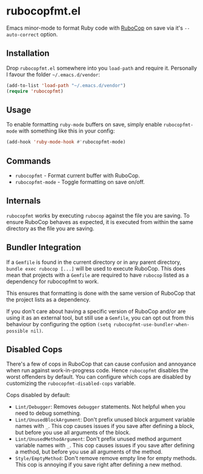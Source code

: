 # rubocopfmt.el

Emacs minor-mode to format Ruby code with
[RuboCop](https://github.com/bbatsov/rubocop) on save via it's `--auto-correct`
option.

## Installation

Drop `rubocopfmt.el` somewhere into you `load-path` and require it. Personally I
favour the folder `~/.emacs.d/vendor`:

```lisp
(add-to-list 'load-path "~/.emacs.d/vendor")
(require 'rubocopfmt)
```

## Usage

To enable formatting `ruby-mode` buffers on save, simply enable
`rubocopfmt-mode` with something like this in your config:

```lisp
(add-hook 'ruby-mode-hook #'rubocopfmt-mode)
```

## Commands

- `rubocopfmt` - Format current buffer with RuboCop.
- `rubocopfmt-mode` - Toggle formatting on save on/off.

## Internals

`rubocopfmt` works by executing `rubocop` against the file you are saving. To
ensure RuboCop behaves as expected, it is executed from within the same
directory as the file you are saving.

## Bundler Integration

If a `Gemfile` is found in the current directory or in any parent directory,
`bundle exec rubocop [...]` will be used to execute RuboCop. This does mean that
projects with a `Gemfile` are required to have `rubocop` listed as a dependency
for rubocopfmt to work.

This ensures that formatting is done with the same version of RuboCop that the
project lists as a dependency.

If you don't care about having a specific version of RuboCop and/or are using it as an
external tool, but still use a `Gemfile`, you can opt out from this behaviour by configuring
the option `(setq rubocopfmt-use-bundler-when-possible nil)`.

## Disabled Cops

There's a few of cops in RuboCop that can cause confusion and annoyance when run
against work-in-progress code. Hence `rubocopfmt` disables the worst offenders
by default. You can configure which cops are disabled by customizing the
`rubocopfmt-disabled-cops` variable.

Cops disabled by default:

- `Lint/Debugger`: Removes `debugger` statements. Not helpful when you need to
  debug something.
- `Lint/UnusedBlockArgument`: Don't prefix unused block argument variable names
  with `_`. This cop causes issues if you save after defining a block, but
  before you use all arguments of the block.
- `Lint/UnusedMethodArgument`: Don't prefix unused method argument variable
  names with `_`. This cop causes issues if you save after defining a method,
  but before you use all arguments of the method.
- `Style/EmptyMethod`: Don't remove remove empty line for empty methods. This
  cop is annoying if you save right after defining a new method.
